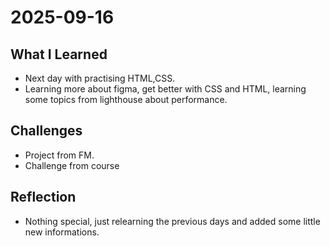 # 2025-09-16

## What I Learned

- Next day with practising HTML,CSS.
- Learning more about figma, get better with CSS and HTML, learning some topics from lighthouse about performance.

## Challenges

- Project from FM.
- Challenge from course

## Reflection

- Nothing special, just relearning the previous days and added some little new informations.
